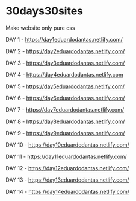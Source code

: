# 30days30sites

Make website only pure css

DAY 1 - https://day1eduardodantas.netlify.com/

DAY 2 - https://day2eduardodantas.netlify.com/

DAY 3 - https://day3eduardodantas.netlify.com/

DAY 4 - https://day4eduardodantas.netlify.com

DAY 5 - https://day5eduardodantas.netlify.com/

DAY 6 - https://day6eduardodantas.netlify.com/

DAY 7 - https://day7eduardodantas.netlify.com/

DAY 8 - https://day8eduardodantas.netlify.com/

DAY 9 - https://day9eduardodantas.netlify.com/

DAY 10 - https://day10eduardodantas.netlify.com/

DAY 11 - https://day11eduardodantas.netlify.com/

DAY 12 - https://day12eduardodantas.netlify.com/

DAY 13 - https://day13eduardodantas.netlify.com/

DAY 14 - https://day14eduardodantas.netlify.com/

